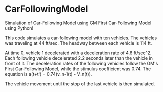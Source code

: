 # CarFollowingModel
Simulation of Car-Following Model using GM First Car-Following Model using Python!

This code simulates a car-following model with ten vehicles. The vehicles was traveling at 44 ft/sec.
The headway between each vehicle is 114 ft. 

At time 0, vehicle 1 decelerated with a deceleration rate of 4.6 ft/sec^2. Each following vehicle decelerated 2.2 seconds later
than the vehicle in front of it. The deceleration rates of the following vehicles follow the GM's First Car-Following Model,
while the stimulus coefficient was 0.74. The equation is a(t+t') = 0.74(v_n-1(t) - V_n(t)).

The vehicle movement until the stop of the last vehicle is then simulated. 

